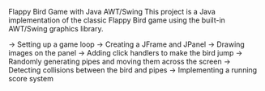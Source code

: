 Flappy Bird Game with Java AWT/Swing
This project is a Java implementation of the classic Flappy Bird game using the built-in AWT/Swing graphics library.

-> Setting up a game loop
-> Creating a JFrame and JPanel
-> Drawing images on the panel
-> Adding click handlers to make the bird jump
-> Randomly generating pipes and moving them across the screen
-> Detecting collisions between the bird and pipes
-> Implementing a running score system

